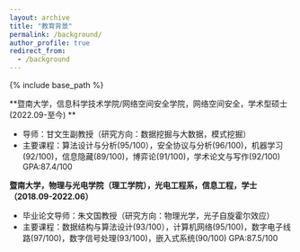 ```yaml
---
layout: archive
title: "教育背景"
permalink: /background/
author_profile: true
redirect_from:
  - /background
---
```


{% include base_path %}

**暨南大学，信息科学技术学院/网络空间安全学院，网络空间安全，学术型硕士 (2022.09-至今) **
-	导师：甘文生副教授（研究方向：数据挖掘与大数据，模式挖掘）
-	主要课程：算法设计与分析(95/100），安全协议与分析(96/100)，机器学习(92/100)，信息隐藏(89/100)，博弈论(91/100)，学术论文与写作(92/100) GPA:87.4/100

**暨南大学，物理与光电学院（理工学院），光电工程系，信息工程，学士（2018.09-2022.06）**
-	毕业论文导师：朱文国教授（研究方向：物理光学，光子自旋霍尔效应）
-	主要课程：数据结构与算法设计(93/100），计算机网络(95/100)，数字电子线路(97/100)，数字信号处理(93/100)，嵌入式系统(90/100) GPA:87.5/100

